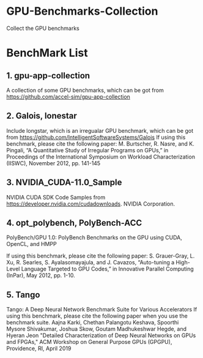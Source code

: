 # GPU-Benchmarks-Collection
Collect the GPU benchmarks

# BenchMark List

## 1. gpu-app-collection
A collection of some GPU benchmarks, which can be got from https://github.com/accel-sim/gpu-app-collection

## 2. Galois, lonestar
Include longstar, which is an irregualar GPU benchmark, which can be got from https://github.com/IntelligentSoftwareSystems/Galois
If using this benchmark, please cite the following paper:
M. Burtscher, R. Nasre, and K. Pingali, “A Quantitative Study of Irregular Programs on GPUs,” in Proceedings of the International Symposium on Workload Characterization (IISWC), November 2012, pp. 141-145

## 3. NVIDIA_CUDA-11.0_Sample
NVIDIA CUDA SDK Code Samples from https://developer.nvidia.com/cudadownloads. NVIDIA Corporation.

## 4. opt_polybench, PolyBench-ACC
PolyBench/GPU 1.0:  PolyBench Benchmarks on the GPU using CUDA, OpenCL, and HMPP

If using this benchmark, please cite the following paper:
S. Grauer-Gray, L. Xu, R. Searles, S. Ayalasomayajula, and J. Cavazos, “Auto-tuning a High-Level Language Targeted to GPU Codes,” in Innovative Parallel Computing (InPar), May 2012, pp. 1-10.

## 5. Tango
Tango: A Deep Neural Network Benchmark Suite for Various Accelerators
If using this benchmark, please cite the following paper when you use the benchmark suite.
Aajna Karki, Chethan Palangotu Keshava, Spoorthi Mysore Shivakumar, Joshua Skow, Goutam Madhukeshwar Hegde, and Hyeran Jeon "Detailed Characterization of Deep Neural Networks on GPUs and FPGAs," ACM Workshop on General Purpose GPUs (GPGPU), Providence, RI, April 2019
